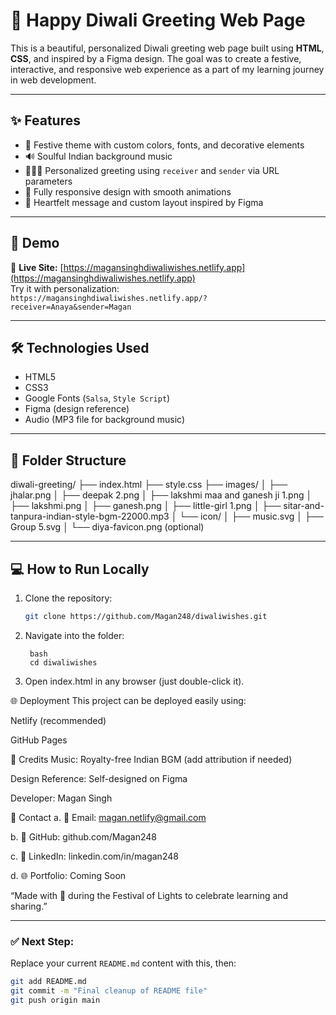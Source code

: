 # 🎉 Happy Diwali Greeting Web Page

This is a beautiful, personalized Diwali greeting web page built using **HTML**, **CSS**, and inspired by a Figma design. The goal was to create a festive, interactive, and responsive web experience as a part of my learning journey in web development.

---

## ✨ Features

- 🎨 Festive theme with custom colors, fonts, and decorative elements  
- 🔊 Soulful Indian background music  
- 🧑‍🤝‍🧑 Personalized greeting using `receiver` and `sender` via URL parameters  
- 📱 Fully responsive design with smooth animations  
- 💜 Heartfelt message and custom layout inspired by Figma  

---

## 🚀 Demo

🔗 **Live Site:** [https://magansinghdiwaliwishes.netlify.app](https://magansinghdiwaliwishes.netlify.app)  
Try it with personalization:  
`https://magansinghdiwaliwishes.netlify.app/?receiver=Anaya&sender=Magan`

---

## 🛠️ Technologies Used

- HTML5  
- CSS3  
- Google Fonts (`Salsa`, `Style Script`)  
- Figma (design reference)  
- Audio (MP3 file for background music)  

---

## 📂 Folder Structure

diwali-greeting/
├── index.html
├── style.css
├── images/
│ ├── jhalar.png
│ ├── deepak 2.png
│ ├── lakshmi maa and ganesh ji 1.png
│ ├── lakshmi.png
│ ├── ganesh.png
│ ├── little-girl 1.png
│ ├── sitar-and-tanpura-indian-style-bgm-22000.mp3
│ └── icon/
│ ├── music.svg
│ ├── Group 5.svg
│ └── diya-favicon.png (optional)


---

## 💻 How to Run Locally

1. Clone the repository:
   ```bash
   git clone https://github.com/Magan248/diwaliwishes.git

2. Navigate into the folder:

        bash
        cd diwaliwishes
   
4. Open index.html in any browser (just double-click it).

🌐 Deployment
This project can be deployed easily using:

Netlify (recommended)

GitHub Pages

📣 Credits
Music: Royalty-free Indian BGM (add attribution if needed)

Design Reference: Self-designed on Figma

Developer: Magan Singh

📧 Contact
a. 📩 Email: magan.netlify@gmail.com

b.  🔗 GitHub: github.com/Magan248

c.  🔗 LinkedIn: linkedin.com/in/magan248

d.  🌐 Portfolio: Coming Soon

“Made with 💜 during the Festival of Lights to celebrate learning and sharing.”

---

### ✅ Next Step:
Replace your current `README.md` content with this, then:

```bash
git add README.md
git commit -m "Final cleanup of README file"
git push origin main



